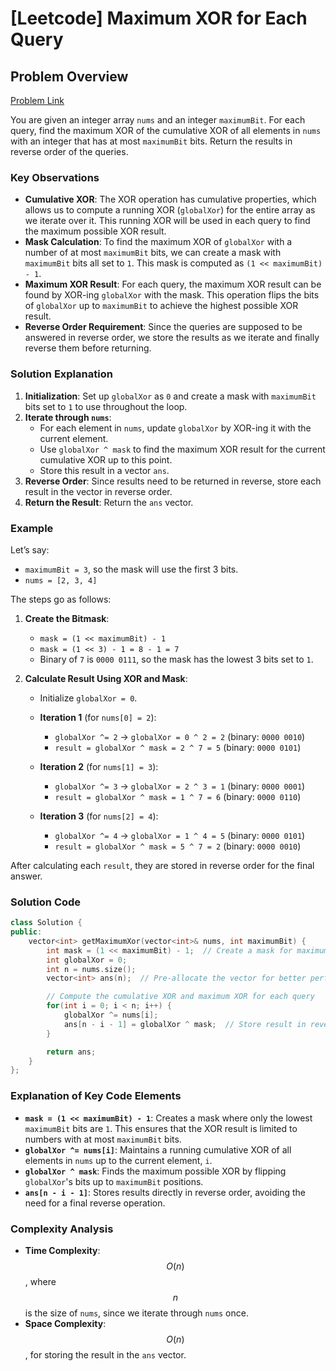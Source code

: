 # [Leetcode] Maximum XOR for Each Query

## Problem Overview

[Problem Link](https://leetcode.com/problems/maximum-xor-for-each-query/)

You are given an integer array `nums` and an integer `maximumBit`. For each query, find the maximum XOR of the cumulative XOR of all elements in `nums` with an integer that has at most `maximumBit` bits. Return the results in reverse order of the queries.

### Key Observations

- **Cumulative XOR**: The XOR operation has cumulative properties, which allows us to compute a running XOR (`globalXor`) for the entire array as we iterate over it. This running XOR will be used in each query to find the maximum possible XOR result.
- **Mask Calculation**: To find the maximum XOR of `globalXor` with a number of at most `maximumBit` bits, we can create a mask with `maximumBit` bits all set to `1`. This mask is computed as `(1 << maximumBit) - 1`.
- **Maximum XOR Result**: For each query, the maximum XOR result can be found by XOR-ing `globalXor` with the mask. This operation flips the bits of `globalXor` up to `maximumBit` to achieve the highest possible XOR result.
- **Reverse Order Requirement**: Since the queries are supposed to be answered in reverse order, we store the results as we iterate and finally reverse them before returning.

### Solution Explanation

1. **Initialization**: Set up `globalXor` as `0` and create a mask with `maximumBit` bits set to `1` to use throughout the loop.
2. **Iterate through `nums`**:
   - For each element in `nums`, update `globalXor` by XOR-ing it with the current element.
   - Use `globalXor ^ mask` to find the maximum XOR result for the current cumulative XOR up to this point.
   - Store this result in a vector `ans`.
3. **Reverse Order**: Since results need to be returned in reverse, store each result in the vector in reverse order.
4. **Return the Result**: Return the `ans` vector.

### Example

Let’s say:

- `maximumBit = 3`, so the mask will use the first 3 bits.
- `nums = [2, 3, 4]`

The steps go as follows:

1. **Create the Bitmask**:

   - `mask = (1 << maximumBit) - 1`
   - `mask = (1 << 3) - 1 = 8 - 1 = 7`
   - Binary of `7` is `0000 0111`, so the mask has the lowest 3 bits set to `1`.

2. **Calculate Result Using XOR and Mask**:

   - Initialize `globalXor = 0`.

   - **Iteration 1** (for `nums[0] = 2`):

     - `globalXor ^= 2` → `globalXor = 0 ^ 2 = 2` (binary: `0000 0010`)
     - `result = globalXor ^ mask = 2 ^ 7 = 5` (binary: `0000 0101`)

   - **Iteration 2** (for `nums[1] = 3`):

     - `globalXor ^= 3` → `globalXor = 2 ^ 3 = 1` (binary: `0000 0001`)
     - `result = globalXor ^ mask = 1 ^ 7 = 6` (binary: `0000 0110`)

   - **Iteration 3** (for `nums[2] = 4`):
     - `globalXor ^= 4` → `globalXor = 1 ^ 4 = 5` (binary: `0000 0101`)
     - `result = globalXor ^ mask = 5 ^ 7 = 2` (binary: `0000 0010`)

After calculating each `result`, they are stored in reverse order for the final answer.

### Solution Code

```cpp
class Solution {
public:
    vector<int> getMaximumXor(vector<int>& nums, int maximumBit) {
        int mask = (1 << maximumBit) - 1;  // Create a mask for maximum XOR with `maximumBit` bits
        int globalXor = 0;
        int n = nums.size();
        vector<int> ans(n);  // Pre-allocate the vector for better performance

        // Compute the cumulative XOR and maximum XOR for each query
        for(int i = 0; i < n; i++) {
            globalXor ^= nums[i];
            ans[n - i - 1] = globalXor ^ mask;  // Store result in reverse order
        }

        return ans;
    }
};
```

### Explanation of Key Code Elements

- **`mask = (1 << maximumBit) - 1`**: Creates a mask where only the lowest `maximumBit` bits are `1`. This ensures that the XOR result is limited to numbers with at most `maximumBit` bits.
- **`globalXor ^= nums[i]`**: Maintains a running cumulative XOR of all elements in `nums` up to the current element, `i`.
- **`globalXor ^ mask`**: Finds the maximum possible XOR by flipping `globalXor`'s bits up to `maximumBit` positions.
- **`ans[n - i - 1]`**: Stores results directly in reverse order, avoiding the need for a final reverse operation.

### Complexity Analysis

- **Time Complexity**: $$O(n)$$, where $$n$$ is the size of `nums`, since we iterate through `nums` once.
- **Space Complexity**: $$O(n)$$, for storing the result in the `ans` vector.
